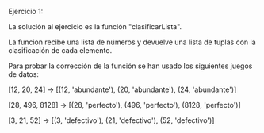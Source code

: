 Ejercicio 1:

   La solución al ejercicio es la función "clasificarLista".

   La funcion recibe una lista de números y devuelve una lista de tuplas 
con la clasificación de cada elemento.

   Para probar la corrección de la función se han usado los siguientes 
juegos de datos:

   [12, 20, 24] -> [(12, 'abundante'), (20, 'abundante'), (24, 'abundante')]

   [28, 496, 8128] -> [(28, 'perfecto'), (496, 'perfecto'), (8128, 'perfecto')] 
   
   [3, 21, 52] -> [(3, 'defectivo'), (21, 'defectivo'), (52, 'defectivo')]
   

